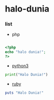 # halo-dunia

### list

- php

```php

<?php
echo "halo dunia!";
?>

```

- [python3](https://github.com/fedrikaristiyanto/halo-dunia/blob/master/halodunia_python3.py)
```python
print("Halo Dunia!")
```

- [ruby](https://github.com/fedrikaristiyanto/halo-dunia/blob/master/halodunia_ruby.rb)
```ruby
puts "Halo Dunia!"
```

